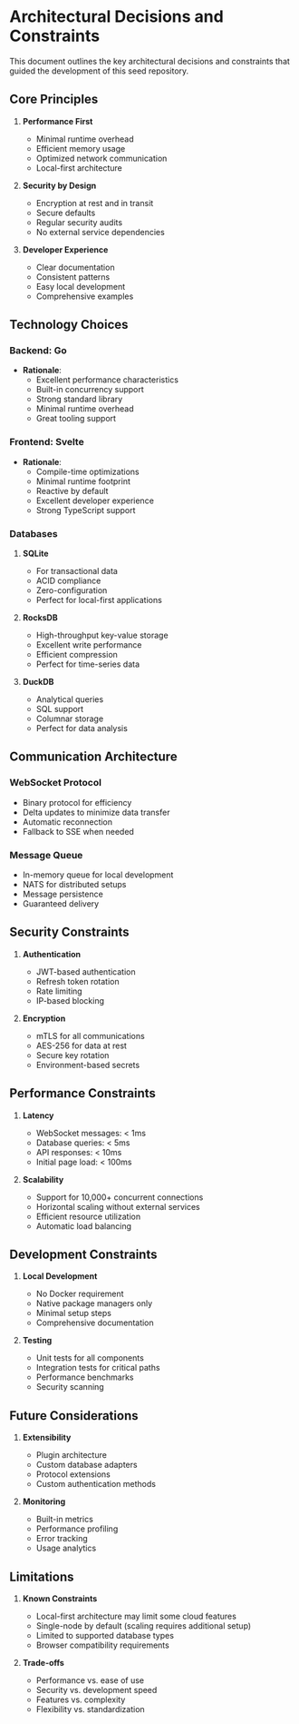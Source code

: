 # Architectural Decisions and Constraints

This document outlines the key architectural decisions and constraints that guided the development of this seed repository.

## Core Principles

1. **Performance First**
   - Minimal runtime overhead
   - Efficient memory usage
   - Optimized network communication
   - Local-first architecture

2. **Security by Design**
   - Encryption at rest and in transit
   - Secure defaults
   - Regular security audits
   - No external service dependencies

3. **Developer Experience**
   - Clear documentation
   - Consistent patterns
   - Easy local development
   - Comprehensive examples

## Technology Choices

### Backend: Go
- **Rationale**: 
  - Excellent performance characteristics
  - Built-in concurrency support
  - Strong standard library
  - Minimal runtime overhead
  - Great tooling support

### Frontend: Svelte
- **Rationale**:
  - Compile-time optimizations
  - Minimal runtime footprint
  - Reactive by default
  - Excellent developer experience
  - Strong TypeScript support

### Databases

1. **SQLite**
   - For transactional data
   - ACID compliance
   - Zero-configuration
   - Perfect for local-first applications

2. **RocksDB**
   - High-throughput key-value storage
   - Excellent write performance
   - Efficient compression
   - Perfect for time-series data

3. **DuckDB**
   - Analytical queries
   - SQL support
   - Columnar storage
   - Perfect for data analysis

## Communication Architecture

### WebSocket Protocol
- Binary protocol for efficiency
- Delta updates to minimize data transfer
- Automatic reconnection
- Fallback to SSE when needed

### Message Queue
- In-memory queue for local development
- NATS for distributed setups
- Message persistence
- Guaranteed delivery

## Security Constraints

1. **Authentication**
   - JWT-based authentication
   - Refresh token rotation
   - Rate limiting
   - IP-based blocking

2. **Encryption**
   - mTLS for all communications
   - AES-256 for data at rest
   - Secure key rotation
   - Environment-based secrets

## Performance Constraints

1. **Latency**
   - WebSocket messages: < 1ms
   - Database queries: < 5ms
   - API responses: < 10ms
   - Initial page load: < 100ms

2. **Scalability**
   - Support for 10,000+ concurrent connections
   - Horizontal scaling without external services
   - Efficient resource utilization
   - Automatic load balancing

## Development Constraints

1. **Local Development**
   - No Docker requirement
   - Native package managers only
   - Minimal setup steps
   - Comprehensive documentation

2. **Testing**
   - Unit tests for all components
   - Integration tests for critical paths
   - Performance benchmarks
   - Security scanning

## Future Considerations

1. **Extensibility**
   - Plugin architecture
   - Custom database adapters
   - Protocol extensions
   - Custom authentication methods

2. **Monitoring**
   - Built-in metrics
   - Performance profiling
   - Error tracking
   - Usage analytics

## Limitations

1. **Known Constraints**
   - Local-first architecture may limit some cloud features
   - Single-node by default (scaling requires additional setup)
   - Limited to supported database types
   - Browser compatibility requirements

2. **Trade-offs**
   - Performance vs. ease of use
   - Security vs. development speed
   - Features vs. complexity
   - Flexibility vs. standardization 